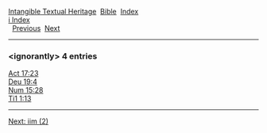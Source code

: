 [Intangible Textual Heritage](../../index)  [Bible](../index) 
[Index](index)   
[i Index](_i_)  
  [Previous](c05733)  [Next](c05735) 

------------------------------------------------------------------------

### &lt;ignorantly&gt; 4 entries

[Act 17:23](../kjv/act017.htm#023)  
[Deu 19:4](../kjv/deu019.htm#004)  
[Num 15:28](../kjv/num015.htm#028)  
[Ti1 1:13](../kjv/ti1001.htm#013)  

------------------------------------------------------------------------

[Next: iim (2)](c05735)

